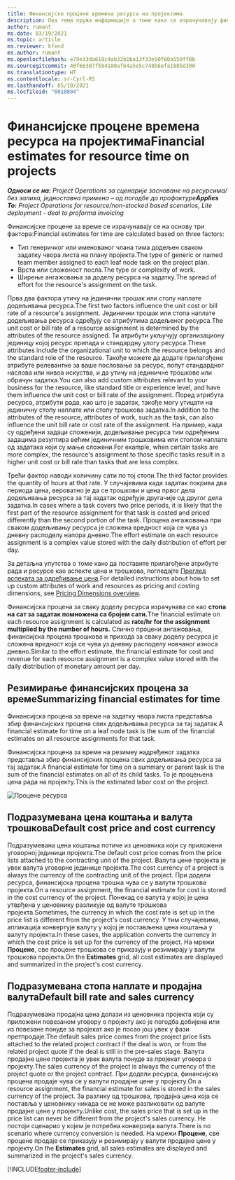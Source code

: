 ```yaml
---
title: Финансијске процене времена ресурса на пројектима
description: Ова тема пружа информације о томе како се израчунавају финансијске процене за време.
author: rumant
ms.date: 03/19/2021
ms.topic: article
ms.reviewer: kfend
ms.author: rumant
ms.openlocfilehash: e79e33da618c4ab32b1ba13f33e50f60a550ff0b
ms.sourcegitcommit: 40f68387f594180af64a5e5c748b6efa188bd300
ms.translationtype: HT
ms.contentlocale: sr-Cyrl-RS
ms.lasthandoff: 05/10/2021
ms.locfileid: "6010804"
---
```

# <a name="financial-estimates-for-resource-time-on-projects"></a><span data-ttu-id="28958-103">Финансијске процене времена ресурса на пројектима</span><span class="sxs-lookup"><span data-stu-id="28958-103">Financial estimates for resource time on projects</span></span>

<span data-ttu-id="28958-104">_**Односи се на:** Project Operations за сценарије засноване на ресурсима/без залиха, једноставна примена – од погодбе до профактуре_</span><span class="sxs-lookup"><span data-stu-id="28958-104">_**Applies To:** Project Operations for resource/non-stocked based scenarios, Lite deployment - deal to proforma invoicing_</span></span>

<span data-ttu-id="28958-105">Финансијске процене за време се израчунавају се на основу три фактора:</span><span class="sxs-lookup"><span data-stu-id="28958-105">Financial estimates for time are calculated based on three factors:</span></span> 

- <span data-ttu-id="28958-106">Тип генеричког или именованог члана тима додељен сваком задатку чвора листа на плану пројекта.</span><span class="sxs-lookup"><span data-stu-id="28958-106">The type of generic or named team member assigned to each leaf node task on the project plan.</span></span> 
- <span data-ttu-id="28958-107">Врста или сложеност посла.</span><span class="sxs-lookup"><span data-stu-id="28958-107">The type or complexity of work.</span></span>
- <span data-ttu-id="28958-108">Ширење ангажовања за доделу ресурса на задатку.</span><span class="sxs-lookup"><span data-stu-id="28958-108">The spread of effort for the resource's assignment on the task.</span></span> 

<span data-ttu-id="28958-109">Прва два фактора утичу на јединични трошак или стопу наплате додељивања ресурса.</span><span class="sxs-lookup"><span data-stu-id="28958-109">The first two factors influence the unit cost or bill rate of a resource's assignment.</span></span> <span data-ttu-id="28958-110">Јединични трошак или стопа наплате додељивања ресурса одређују се атрибутима додељеног ресурса.</span><span class="sxs-lookup"><span data-stu-id="28958-110">The unit cost or bill rate of a resource assignment is determined by the attributes of the resource assigned.</span></span> <span data-ttu-id="28958-111">Ти атрибути укључују организациону јединицу којој ресурс припада и стандардну улогу ресурса.</span><span class="sxs-lookup"><span data-stu-id="28958-111">These attributes include the organizational unit to which the resource belongs and the standard role of the resource.</span></span> <span data-ttu-id="28958-112">Такође можете да додате прилагођене атрибуте релевантне за ваше пословање за ресурс, попут стандардног наслова или нивоа искуства, и да утичу на јединичне трошкове или обрачун задатка.</span><span class="sxs-lookup"><span data-stu-id="28958-112">You can also add custom attributes relevant to your business for the resource, like standard title or experience level, and have them influence the unit cost or bill rate of the assignment.</span></span>
<span data-ttu-id="28958-113">Поред атрибута ресурса, атрибути рада, као што је задатак, такође могу утицати на јединичну стопу наплате или стопу трошкова задатка.</span><span class="sxs-lookup"><span data-stu-id="28958-113">In addition to the attributes of the resource, attributes of work, such as the task, can also influence the unit bill rate or cost rate of the assignment.</span></span> <span data-ttu-id="28958-114">На пример, када су одређени задаци сложенији, додељивање ресурса тим одређеним задацима резултира већим јединичним трошковима или стопом наплате од задатака који су мање сложени.</span><span class="sxs-lookup"><span data-stu-id="28958-114">For example, when certain tasks are more complex, the resource's assignment to those specific tasks result in a higher unit cost or bill rate than tasks that are less complex.</span></span>   

<span data-ttu-id="28958-115">Трећи фактор наводи количину сати по тој стопи.</span><span class="sxs-lookup"><span data-stu-id="28958-115">The third factor provides the quantity of hours at that rate.</span></span> <span data-ttu-id="28958-116">У случајевима када задатак покрива два периода цена, вероватно је да се трошкови и цена првог дела додељивања ресурса за тај задатак одређује другачије од другог дела задатка.</span><span class="sxs-lookup"><span data-stu-id="28958-116">In cases where a task covers two price periods, it is likely that the first part of the resource assignment for that task is costed and priced differently than the second portion of the task.</span></span> <span data-ttu-id="28958-117">Процена ангажовања при сваком додељивању ресурса је сложена вредност која се чува уз дневну расподелу напора дневно.</span><span class="sxs-lookup"><span data-stu-id="28958-117">The effort estimate on each resource assignment is a complex value stored with the daily distribution of effort per day.</span></span>

<span data-ttu-id="28958-118">За детаљна упутства о томе како да поставите прилагођене атрибуте рада и ресурсе као аспекте цена и трошкова, погледајте [Преглед аспеката за одређивање цена](../pricing-costing/pricing-dimensions-overview.md).</span><span class="sxs-lookup"><span data-stu-id="28958-118">For detailed instructions about how to set up custom attributes of work and resources as pricing and costing dimensions, see [Pricing Dimensions overview](../pricing-costing/pricing-dimensions-overview.md).</span></span>

<span data-ttu-id="28958-119">Финансијска процена за сваку доделу ресурса израчунава се као **стопа на сат за задатак помножена са бројем сати.**</span><span class="sxs-lookup"><span data-stu-id="28958-119">The financial estimate on each resource assignment is calculated as **rate/hr for the assignment multiplied by the number of hours.**</span></span>  <span data-ttu-id="28958-120">Слично процени ангажовања, финансијска процена трошкова и прихода за сваку доделу ресурса је сложена вредност која се чува уз дневну расподелу новчаног износа дневно.</span><span class="sxs-lookup"><span data-stu-id="28958-120">Similar to the effort estimate, the financial estimate for cost and revenue for each resource assignment is a complex value stored with the daily distribution of monetary amount per day.</span></span> 

## <a name="summarizing-financial-estimates-for-time"></a><span data-ttu-id="28958-121">Резимирање финансијских процена за време</span><span class="sxs-lookup"><span data-stu-id="28958-121">Summarizing financial estimates for time</span></span>
<span data-ttu-id="28958-122">Финансијска процена за време на задатку чвора листа представља збир финансијских процена свих додељивања ресурса за тај задатак.</span><span class="sxs-lookup"><span data-stu-id="28958-122">A financial estimate for time on a leaf node task is the sum of the financial estimates on all resource assignments for that task.</span></span>

<span data-ttu-id="28958-123">Финансијска процена за време на резимеу надређеног задатка представља збир финансијских процена свих додељивања ресурса за тај задатак.</span><span class="sxs-lookup"><span data-stu-id="28958-123">A financial estimate for time on a summary or parent task is the sum of the financial estimates on all of its child tasks.</span></span> <span data-ttu-id="28958-124">То је процењена цена рада на пројекту.</span><span class="sxs-lookup"><span data-stu-id="28958-124">This is the estimated labor cost on the project.</span></span> 

![Процене ресурса](./media/navigation12.png)

## <a name="default-cost-price-and-cost-currency"></a><span data-ttu-id="28958-126">Подразумевана цена коштања и валута трошкова</span><span class="sxs-lookup"><span data-stu-id="28958-126">Default cost price and cost currency</span></span>

<span data-ttu-id="28958-127">Подразумевана цена коштања потиче из ценовника који су приложени уговорној јединици пројекта.</span><span class="sxs-lookup"><span data-stu-id="28958-127">The default cost price comes from the price lists attached to the contracting unit of the project.</span></span> <span data-ttu-id="28958-128">Валута цене пројекта је увек валута уговорне јединице пројекта.</span><span class="sxs-lookup"><span data-stu-id="28958-128">The cost currency of a project is always the currency of the contracting unit of the project.</span></span> <span data-ttu-id="28958-129">При додели ресурса, финансијска процена трошка чува се у валути трошкова пројекта.</span><span class="sxs-lookup"><span data-stu-id="28958-129">On a resource assignment, the financial estimate for cost is stored in the cost currency of the project.</span></span> <span data-ttu-id="28958-130">Понекад се валута у којој је цена утврђена у ценовнику разликује од валуте трошкова пројекта.</span><span class="sxs-lookup"><span data-stu-id="28958-130">Sometimes, the currency in which the cost rate is set up in the price list is different from the project's cost currency.</span></span> <span data-ttu-id="28958-131">У тим случајевима, апликација конвертује валуту у којој је постављена цена коштања у валуту пројекта.</span><span class="sxs-lookup"><span data-stu-id="28958-131">In these cases, the application converts the currency in which the cost price is set up for the currency of the project.</span></span> <span data-ttu-id="28958-132">На мрежи **Процене**, све процене трошкова се приказују и резимирају у валути трошкова пројекта.</span><span class="sxs-lookup"><span data-stu-id="28958-132">On the **Estimates** grid, all cost estimates are displayed and summarized in the project's cost currency.</span></span> 

## <a name="default-bill-rate-and-sales-currency"></a><span data-ttu-id="28958-133">Подразумевана стопа наплате и продајна валута</span><span class="sxs-lookup"><span data-stu-id="28958-133">Default bill rate and sales currency</span></span>

<span data-ttu-id="28958-134">Подразумевана продајна цена долази из ценовника пројекта који су приложени повезаном уговору о пројекту ако је погодба добијена или из повезане понуде за пројекат ако је посао још увек у фази претпродаје.</span><span class="sxs-lookup"><span data-stu-id="28958-134">The default sales price comes from the project price lists attached to the related project contract if the deal is won, or from the related project quote if the deal is still in the pre-sales stage.</span></span> <span data-ttu-id="28958-135">Валута продајне цене пројекта је увек валута понуде за пројекат уговора о пројекту.</span><span class="sxs-lookup"><span data-stu-id="28958-135">The sales currency of the project is always the currency of the project quote or the project contract.</span></span> <span data-ttu-id="28958-136">При додели ресурса, финансијска процена продаје чува се у валути продајне цене у пројекту.</span><span class="sxs-lookup"><span data-stu-id="28958-136">On a resource assignment, the financial estimate for sales is stored in the sales currency of the project.</span></span> <span data-ttu-id="28958-137">За разлику од трошкова, продајна цена која се поставља у ценовнику никада се не може разликовати од валуте продајне цене у пројекту.</span><span class="sxs-lookup"><span data-stu-id="28958-137">Unlike cost, the sales price that is set up in the price list can never be different from the project's sales currency.</span></span> <span data-ttu-id="28958-138">Не постоји сценарио у којем је потребна конверзија валута.</span><span class="sxs-lookup"><span data-stu-id="28958-138">There is no scenario where currency conversion is needed.</span></span> <span data-ttu-id="28958-139">На мрежи **Процене**, све процене продаје се приказују и резимирају у валути продајне цене у пројекту.</span><span class="sxs-lookup"><span data-stu-id="28958-139">On the **Estimates** grid, all sales estimates are displayed and summarized in the project's sales currency.</span></span> 

[!INCLUDE[footer-include](../includes/footer-banner.md)]
